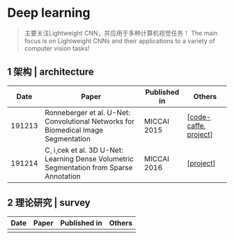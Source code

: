 # Deep learning

> 主要关注Lightweight CNN，并应用于多种计算机视觉任务！
> The main focus is on Lightweight CNNs and their applications to a variety of computer vision tasks!

## 1 架构 | architecture

| Date   | Paper                                                        | Published in | Others                                                       |
| ------ | ------------------------------------------------------------ | ------------ | ------------------------------------------------------------ |
| 191213 | Ronneberger et al. U-Net: Convolutional Networks for Biomedical Image Segmentation | MICCAI 2015  | [[code-caffe](http://lmb.informatik.uni-freiburg.de/people/ronneber/u-net), [project](https://lmb.informatik.uni-freiburg.de/resources/opensource/unet.en.html)] |
| 191214 | C¸ i¸cek et al. 3D U-Net: Learning Dense Volumetric Segmentation from Sparse Annotation | MICCAI 2016  | [[project](https://lmb.informatik.uni-freiburg.de/resources/opensource/unet.en.html)] |

## 2 理论研究 | survey

| Date | Paper | Published in | Others |
| ---- | ----- | ------------ | ------ |
|      |       |              |        |